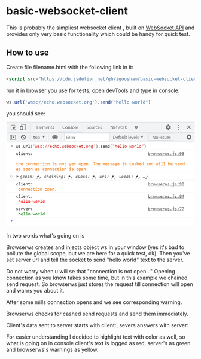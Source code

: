 # basic-websocket-client

This is probably the simpliest websocket client , built on [WebSocket API](https://developer.mozilla.org/en-US/docs/Web/API/WebSocket) and provides only very basic functionality which could be handy for quick test.

## How to use

Create file filename.html with the following link in it:

``` html
<script src="https://cdn.jsdelivr.net/gh/igoosham/basic-websocket-client/browserws.js"></script>
```
run it in browser you use for tests, open devTools and type in console:

``` javascript
ws.url('wss://echo.websocket.org').send("hello world")
```

you should see: 

![echo-sample](/images/echo-sample.png)

In two words what's going on is 

Browserws creates and injects object ws in your window (yes it's bad to pollute the global scope, but we are here for a quick test, ok).
Then you've set server url and tell the socket to send "hello world" text to the server.

Do not worry when u will se that "connection is not open..." Opening connection as you know takes some time, but in this example we chained send request. So browserws just stores the request till connection will open and warns you about it.

After some mills connection opens and we see corresponding warning.

Browserws checks for cashed send requests and send them immediately.

Client's data sent to server starts with client:, severs answers with server:

For easier understanding I decided to highlight text with color as well, so what is going on in console client's text is logged as red, server's as green and browserws's warnings as yellow.

